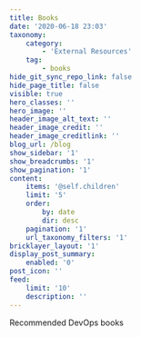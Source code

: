 ```yaml
---
title: Books
date: '2020-06-18 23:03'
taxonomy:
    category:
        - 'External Resources'
    tag:
        - books
hide_git_sync_repo_link: false
hide_page_title: false
visible: true
hero_classes: ''
hero_image: ''
header_image_alt_text: ''
header_image_credit: ''
header_image_creditlink: ''
blog_url: /blog
show_sidebar: '1'
show_breadcrumbs: '1'
show_pagination: '1'
content:
    items: '@self.children'
    limit: '5'
    order:
        by: date
        dir: desc
    pagination: '1'
    url_taxonomy_filters: '1'
bricklayer_layout: '1'
display_post_summary:
    enabled: '0'
post_icon: ''
feed:
    limit: '10'
    description: ''
---
```


Recommended DevOps books